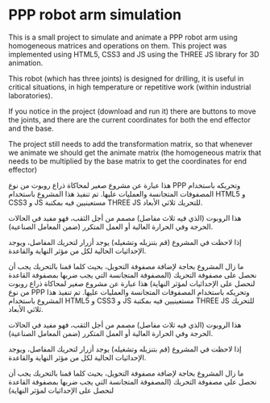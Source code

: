 # PPP robot arm simulation

This is a small project to simulate and animate a PPP robot arm using homogeneous matrices and operations on them. This project was implemented using HTML5, CSS3 and JS using the THREE JS library for 3D animation.

This robot (which has three joints) is designed for drilling, it is useful in critical situations, in high temperature or repetitive work (within industrial laboratories).

If you notice in the project (download and run it) there are buttons to move the joints, and there are the current coordinates for both the end effector and the base.

The project still needs to add the transformation matrix, so that whenever we animate we should get the animate matrix (the homogeneous matrix that needs to be multiplied by the base matrix to get the coordinates for end effector)

هذا عبارة عن مشروع صغير لمحاكاة ذراع روبوت من نوع PPP وتحريكه باستخدام المصفوفات المتجانسة والعمليات عليها. تم تنفيذ هذا المشروع باستخدام HTML5  و CSS3 و JS مستعينيين فيه بمكتبة THREE JS للتحريك ثلاثي الأبعاد.

هذا الروبوت (الذي فيه ثلاث مفاصل) مصمم من أجل الثقب، فهو مفيد في الحالات الحرجة وفي الحرارة العالية أو العمل المتكرر (ضمن المعامل الصناعية).

إذا لاحظت في المشروع (قم بتنزيله وتشغيله) يوجد أزرار لتحريك المفاصل، ويوجد الإحداثيات الحالية لكل من مؤثر النهاية والقاعدة.

ما زال المشروع بحاجة لإضافة مصفوفة التحويل، بحيث كلما قمنا بالتحريك يجب أن نحصل على مصفوفة التحريك (المصفوفة المتجانسة التي يجب ضربها بمصفوفة القاعدة لنحصل على الإحداثيات لمؤثر النهاية)
هذا عبارة عن مشروع صغير لمحاكاة ذراع روبوت من نوع PPP وتحريكه باستخدام المصفوفات المتجانسة والعمليات عليها. تم تنفيذ هذا المشروع باستخدام HTML5  و CSS3 و JS مستعينيين فيه بمكتبة THREE JS للتحريك ثلاثي الأبعاد.

هذا الروبوت (الذي فيه ثلاث مفاصل) مصمم من أجل الثقب، فهو مفيد في الحالات الحرجة وفي الحرارة العالية أو العمل المتكرر (ضمن المعامل الصناعية).

إذا لاحظت في المشروع (قم بتنزيله وتشغيله) يوجد أزرار لتحريك المفاصل، ويوجد الإحداثيات الحالية لكل من مؤثر النهاية والقاعدة.

ما زال المشروع بحاجة لإضافة مصفوفة التحويل، بحيث كلما قمنا بالتحريك يجب أن نحصل على مصفوفة التحريك (المصفوفة المتجانسة التي يجب ضربها بمصفوفة القاعدة لنحصل على الإحداثيات لمؤثر النهاية)
